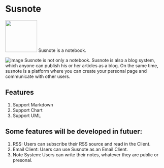 # Susnote
<img src="https://raw.githubusercontent.com/baojiweicn/susnote/server/frontend/susnote/images/logo-colorful.png" width="100" height="100" />
Susnote is a notebook.<br>

![image](https://coding.net/u/baojiwei/p/susnote/git/raw/server/snap.gif)
Susnote is not only a notebook.
Susnote is also a blog system, which anyone can publish his or her articles as a blog. On the same time, susnote is a platform where you can create your personal page and communicate with other users.

## Features
1. Support Markdown
2. Support Chart
3. Support UML


## Some features will be developed in futuer:
1. RSS: Users can subscribe their RSS source and read in the Client.
2. Email Client: Users can use Susnote as an Email Client.
3. Note System: Users can write their notes, whatever they are public or presonal.
